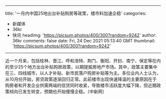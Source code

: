 
---
title: '一月内中国25地出台补贴购房等政策，楼市料加速企稳'
categories: 
 - 新媒体
 - 36kr
 - 快讯
headimg: 'https://picsum.photos/400/300?random=9242'
author: 36kr
comments: false
date: Fri, 24 Dec 2021 05:13:40 GMT
thumbnail: 'https://picsum.photos/400/300?random=9242'
---

<div>   
近一个月来，包括桂林、晋江、呼和浩特、荆门、衡阳、开封、南宁、保定等在内的至少25个地方出台补贴购房政策，以期提振房地产市场。其中，政策主要集中在三、四线城市，以人才补贴、新市民落户购房补贴等为主。多位业内人士认为，从10月份开始，房贷政策逐渐回归正常。此前楼市出现快速降温的主要原因在于购房者和开发企业供需两端的信贷同时收紧，导致楼市活跃度大幅下降，但近期政策倾向已发生转变，预期也开始慢慢企稳。（中新网）  
</div>
            